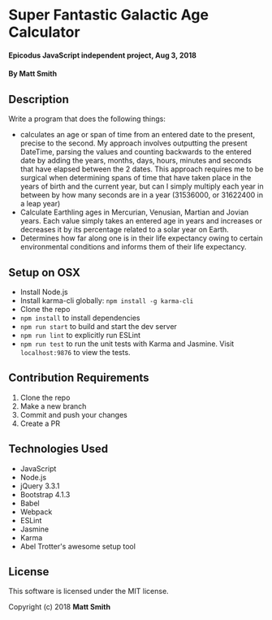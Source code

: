 # Super Fantastic Galactic Age Calculator

#### Epicodus JavaScript independent project, Aug 3, 2018

#### By Matt Smith

## Description

Write a program that does the following things:
* calculates an age or span of time from an entered date to the present, precise to the second.  My approach involves outputting the present DateTime, parsing the values and counting backwards to the entered date by adding the years, months, days, hours, minutes and seconds that have elapsed between the 2 dates.  This approach requires me to be surgical when determining spans of time that have taken place in the years of birth and the current year, but can I simply multiply each year in between by how many seconds are in a year (31536000, or 31622400 in a leap year)
* Calculate Earthling ages in Mercurian, Venusian, Martian and Jovian years.  Each value simply takes an entered age in years and increases or decreases it by its percentage related to a solar year on Earth.
* Determines how far along one is in their life expectancy owing to certain environmental conditions and informs them of their life expectancy.

## Setup on OSX

* Install Node.js
* Install karma-cli globally: `npm install -g karma-cli`
* Clone the repo
* `npm install` to install dependencies
* `npm run start` to build and start the dev server
* `npm run lint` to explicitly run ESLint
* `npm run test` to run the unit tests with Karma and Jasmine. Visit `localhost:9876` to view the tests.

## Contribution Requirements

1. Clone the repo
1. Make a new branch
1. Commit and push your changes
1. Create a PR

## Technologies Used

* JavaScript
* Node.js
* jQuery 3.3.1
* Bootstrap 4.1.3
* Babel
* Webpack
* ESLint
* Jasmine
* Karma
* Abel Trotter's awesome setup tool

## License

This software is licensed under the MIT license.

Copyright (c) 2018 **Matt Smith**
